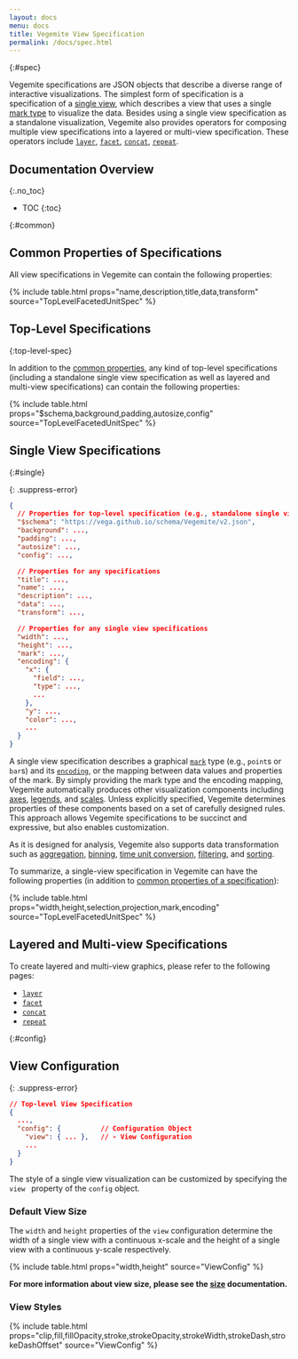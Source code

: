 ```yaml
---
layout: docs
menu: docs
title: Vegemite View Specification
permalink: /docs/spec.html
---
```


{:#spec}

Vegemite specifications are JSON objects that describe a diverse range of interactive visualizations.  The simplest form of specification is a specification of a [single view](#single), which describes a view that uses a single [mark type](mark.html) to visualize the data.  Besides using a single view specification as a standalone visualization, Vegemite also provides operators for composing multiple view specifications into a layered or multi-view specification.
These operators include [`layer`](layer.html), [`facet`](facet.html), [`concat`](concat.html), [`repeat`](repeat.html).

## Documentation Overview
{:.no_toc}

- TOC
{:toc}


{:#common}
## Common Properties of Specifications

All view specifications in Vegemite can contain the following properties:

{% include table.html props="name,description,title,data,transform" source="TopLevelFacetedUnitSpec" %}

## Top-Level Specifications
{:top-level-spec}

In addition to the [common properties](#common), any kind of top-level specifications (including a standalone single view specification as well as layered and multi-view specifications) can contain the following properties:

{% include table.html props="$schema,background,padding,autosize,config" source="TopLevelFacetedUnitSpec" %}


## Single View Specifications
{:#single}

{: .suppress-error}
```json
{
  // Properties for top-level specification (e.g., standalone single view specifications)
  "$schema": "https://vega.github.io/schema/Vegemite/v2.json",
  "background": ...,
  "padding": ...,
  "autosize": ...,
  "config": ...,

  // Properties for any specifications
  "title": ...,
  "name": ...,
  "description": ...,
  "data": ...,
  "transform": ...,

  // Properties for any single view specifications
  "width": ...,
  "height": ...,
  "mark": ...,
  "encoding": {
    "x": {
      "field": ...,
      "type": ...,
      ...
    },
    "y": ...,
    "color": ...,
    ...
  }
}
```

A single view specification describes a graphical [`mark`](mark.html) type (e.g., `point`s or `bar`s) and its [`encoding`](encoding.html), or the mapping between data values and properties of the mark. By simply providing the mark type and the encoding mapping, Vegemite automatically produces other visualization components including [axes](axis.html), [legends](legend.html), and [scales](scale.html). Unless explicitly specified, Vegemite determines properties of these components based on a set of carefully designed rules. This approach allows Vegemite specifications to be succinct and expressive, but also enables customization.

As it is designed for analysis, Vegemite also supports data transformation such as [aggregation](aggregate.html), [binning](bin.html), [time unit conversion](timeunit.html), [filtering](transform.html), and [sorting](sort.html).

To summarize, a single-view specification in Vegemite can have the following properties (in addition to [common properties of a specification](#common)):

{% include table.html props="width,height,selection,projection,mark,encoding" source="TopLevelFacetedUnitSpec" %}

## Layered and Multi-view Specifications

To create layered and multi-view graphics, please refer to the following pages:

- [`layer`](layer.html)
- [`facet`](facet.html)
- [`concat`](concat.html)
- [`repeat`](repeat.html)



{:#config}
## View Configuration

{: .suppress-error}
```json
// Top-level View Specification
{
  ...,
  "config": {          // Configuration Object
    "view": { ... },   // - View Configuration
    ...
  }
}
```

The style of a single view visualization can be customized by specifying the `view ` property of the `config` object.

### Default View Size

The `width` and `height` properties of the `view` configuration determine the width of a single view with a continuous x-scale and the height of a single view with a continuous y-scale respectively.

{% include table.html props="width,height" source="ViewConfig" %}

**For more information about view size, please see the [size](size.html) documentation.**

### View Styles

{% include table.html props="clip,fill,fillOpacity,stroke,strokeOpacity,strokeWidth,strokeDash,strokeDashOffset" source="ViewConfig" %}
